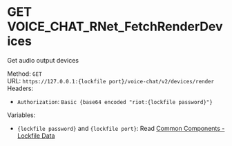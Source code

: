 # GET VOICE_CHAT_RNet_FetchRenderDevices

Get audio output devices  


Method: `GET`  
URL: `https://127.0.0.1:{lockfile port}/voice-chat/v2/devices/render`  
Headers:
 - `Authorization`: `Basic {base64 encoded "riot:{lockfile password}"}`

Variables:
 - `{lockfile password}` and `{lockfile port}`: Read [Common Components - Lockfile Data](..\common-components.md#lockfile-data)

